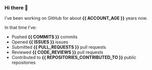 ### Hi there 👋

I've been working on GitHub for about **{{ ACCOUNT_AGE }}** years now.

In that time I've:

- Pushed **{{ COMMITS }}** commits
- Opened **{{ ISSUES }}** issues
- Submitted **{{ PULL_REQUESTS }}** pull requests
- Reviewed **{{ CODE_REVIEWS }}** pull requests
- Contributed to **{{ REPOSITORIES_CONTRIBUTED_TO }}** public repositories

<!-- ![My scrobbles](https://www.last.fm/user/dotdub) -->
<!-- https://www.last.fm/user/dotdub/library/albums?from=2025-03-12&to=2025-04-11 -->
